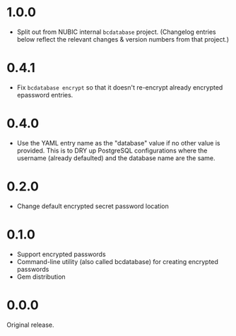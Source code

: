 1.0.0
=====
- Split out from NUBIC internal `bcdatabase` project.
  (Changelog entries below reflect the relevant changes & version numbers from that project.)

0.4.1
=====
- Fix `bcdatabase encrypt` so that it doesn't re-encrypt already encrypted 
  epassword entries.

0.4.0
=====
- Use the YAML entry name as the "database" value if no other value is
  provided.  This is to DRY up PostgreSQL configurations where the username
  (already defaulted) and the database name are the same.

0.2.0
=====
- Change default encrypted secret password location

0.1.0
=====
- Support encrypted passwords
- Command-line utility (also called bcdatabase) for creating encrypted passwords
- Gem distribution

0.0.0
=====
Original release.
